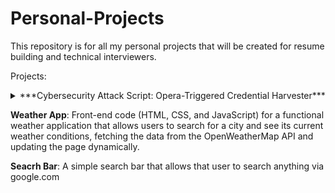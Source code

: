 # Personal-Projects
This repository is for all my personal projects that will be created for resume building and technical interviewers.

Projects:

<details> 
<summary>***Cybersecurity Attack Script: Opera-Triggered Credential Harvester***</summary>

This Python script appears to be designed for malicious activities, specifically targeting a system to change user passwords, log these new passwords, and then attempt to transmit them to a remote listener before restarting the computer and cleaning up the log file.

***Password Manipulation***: The script contains functions (change_user_credentials) to change the passwords of specified users on Linux, Windows, and macOS. This is a significant security risk as it can lock legitimate users out of their accounts. It attempts to change the password of the current user and the administrator/root user.
***Browser Monitoring and Termination***: The script monitors for common web browser processes (wait_for_browser_running) and has the capability to terminate them (kill_browser). This might be done to disrupt user activity or as a precursor to other malicious actions.
Credential Logging: The script generates random passwords and logs the new usernames and passwords to a local file (new_credentials.txt) using the log_all_credentials function. This creates a record of the compromised credentials.
***Data Exfiltration (Attempted)***: The script attempts to connect to a specified IP address and port (TARGET_IP_ADDRESS, TARGET_PORT) and send the logged credential file to this remote listener. This indicates an attempt to exfiltrate the compromised information to an attacker-controlled machine.
System Disruption: The script includes functionality to restart the computer (attacker_main). This could be done to finalize changes, cover tracks, or further disrupt the user's access.

***Privilege Escalation (Implicit)***: The script checks for and requires administrator/root privileges to successfully change passwords on the target system. This implies an assumption that the script will be run with elevated permissions, possibly through exploitation of vulnerabilities or social engineering.
OS-Specific Targeting: The script uses sys.platform to adapt its commands for different operating systems (Windows, Linux, macOS) for password changes, process management, and shutdown/restart, making it more versatile.

***Cleanup (Log Removal)***: After attempting to send the credentials, the script tries to delete the log file (os.remove(credentials_file)), likely to remove evidence of its actions.

***Listener Mode***: The script has a LISTENER_MODE. If enabled, it sets up a socket listener on the specified port to receive the transmitted credential file. This indicates a coordinated attack where one machine runs this script to compromise the target, and another listens to receive the stolen data.
In summary, this script exhibits behaviors consistent with a malicious tool designed to gain unauthorized access by changing user credentials, stealing them, and potentially disrupting the target system. Its multi-platform capabilities and attempts at stealth (process termination, log removal) further underscore its malicious intent.
</details>


**Weather App**:
Front-end code (HTML, CSS, and JavaScript) for a functional weather application that allows users to search for a city and see its current weather conditions, fetching the data from the OpenWeatherMap API and updating the page dynamically.

**Seacrh Bar**:
A simple search bar that allows that user to search anything via google.com




